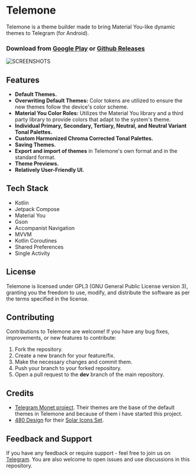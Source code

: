 # Telemone

Telemone is a theme builder made to bring Material You-like dynamic themes to Telegram (for Android).

### Download from [Google Play](https://play.google.com/store/apps/details?id=com.number869.telemone&hl=en "Google Play") or [Github Releases](https://github.com/Number869/TeleMone/releases "Github Releases")

![SCREENSHOTS](https://github.com/Number869/Telemone/assets/52751853/f884b31b-035d-4de5-b8bd-98fba121e3f0)

## Features
- **Default Themes.**
- **Overwriting Default Themes:** Color tokens are utilized to ensure the new themes follow the device's color scheme.
- **Material You Color Roles:** Utilizes the Material You library and a third party library to provide colors that adapt to the system's theme.
- **Individual Primary, Secondary, Tertiary, Neutral, and Neutral Variant Tonal Palettes.**
- **Custom Harmonized Chroma Corrected Tonal Palettes.**
- **Saving Themes.**
- **Export and import of themes** in Telemone's own format and in the standard format.
- **Theme Previews.**
- **Relatively User-Friendly UI.**

## Tech Stack
- Kotlin
- Jetpack Compose
- Material You
- Gson
- Accompanist Navigation
- MVVM
- Kotlin Coroutines
- Shared Preferences
- Single Activity


## License

Telemone is licensed under GPL3 (GNU General Public License version 3), granting you the freedom to use, modify, and distribute the software as per the terms specified in the license.

## Contributing

Contributions to Telemone are welcome! If you have any bug fixes, improvements, or new features to contribute:

1. Fork the repository.
2. Create a new branch for your feature/fix.
3. Make the necessary changes and commit them.
4. Push your branch to your forked repository.
5. Open a pull request to the **dev** branch of the main repository.

## Credits
- [Telegram Monet project](https://github.com/c3r5b8/Telegram-Monet "Telegram Monet project"). Their themes are the base of the default themes in Telemone and because of them i have started this project.
- [480 Design](https://www.figma.com/@480design "480 Design") for their [Solar Icons Set](https://www.figma.com/community/file/1166831539721848736/Solar-Icons-Set "Solar Icons Set").

## Feedback and Support

If you have any feedback or require support - feel free to join us on [Telegram](https://t.me/Number869Community "Telegram"). You are also welcome to open issues and use discussions in this repository.
